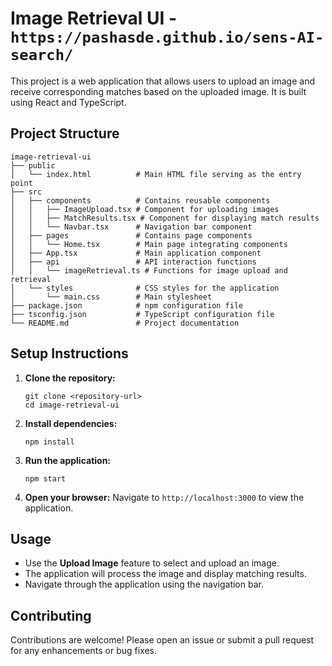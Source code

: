 # Image Retrieval UI - `https://pashasde.github.io/sens-AI-search/`

This project is a web application that allows users to upload an image and receive corresponding matches based on the uploaded image. It is built using React and TypeScript.

## Project Structure

```
image-retrieval-ui
├── public
│   └── index.html          # Main HTML file serving as the entry point
├── src
│   ├── components          # Contains reusable components
│   │   ├── ImageUpload.tsx # Component for uploading images
│   │   ├── MatchResults.tsx # Component for displaying match results
│   │   └── Navbar.tsx      # Navigation bar component
│   ├── pages               # Contains page components
│   │   └── Home.tsx        # Main page integrating components
│   ├── App.tsx             # Main application component
│   ├── api                 # API interaction functions
│   │   └── imageRetrieval.ts # Functions for image upload and retrieval
│   └── styles              # CSS styles for the application
│       └── main.css        # Main stylesheet
├── package.json            # npm configuration file
├── tsconfig.json           # TypeScript configuration file
└── README.md               # Project documentation
```

## Setup Instructions

1. **Clone the repository:**
   ```
   git clone <repository-url>
   cd image-retrieval-ui
   ```

2. **Install dependencies:**
   ```
   npm install
   ```

3. **Run the application:**
   ```
   npm start
   ```

4. **Open your browser:**
   Navigate to `http://localhost:3000` to view the application.

## Usage

- Use the **Upload Image** feature to select and upload an image.
- The application will process the image and display matching results.
- Navigate through the application using the navigation bar.

## Contributing

Contributions are welcome! Please open an issue or submit a pull request for any enhancements or bug fixes.
